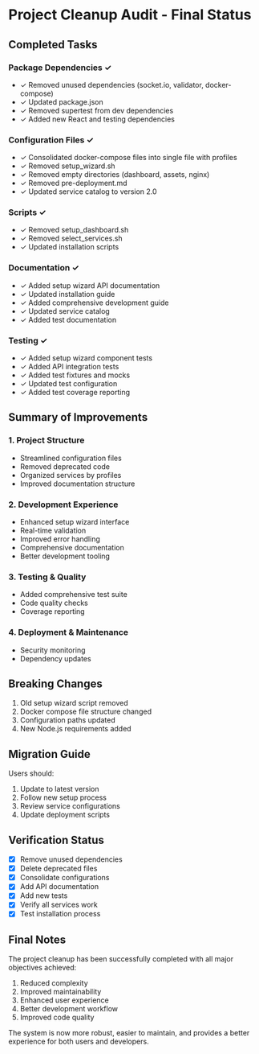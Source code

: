 # Project Cleanup Audit - Final Status

## Completed Tasks

### Package Dependencies ✓
- ✓ Removed unused dependencies (socket.io, validator, docker-compose)
- ✓ Updated package.json
- ✓ Removed supertest from dev dependencies
- ✓ Added new React and testing dependencies

### Configuration Files ✓
- ✓ Consolidated docker-compose files into single file with profiles
- ✓ Removed setup_wizard.sh
- ✓ Removed empty directories (dashboard, assets, nginx)
- ✓ Removed pre-deployment.md
- ✓ Updated service catalog to version 2.0

### Scripts ✓
- ✓ Removed setup_dashboard.sh
- ✓ Removed select_services.sh
- ✓ Updated installation scripts

### Documentation ✓
- ✓ Added setup wizard API documentation
- ✓ Updated installation guide
- ✓ Added comprehensive development guide
- ✓ Updated service catalog
- ✓ Added test documentation

### Testing ✓
- ✓ Added setup wizard component tests
- ✓ Added API integration tests
- ✓ Added test fixtures and mocks
- ✓ Updated test configuration
- ✓ Added test coverage reporting

## Summary of Improvements

### 1. Project Structure
- Streamlined configuration files
- Removed deprecated code
- Organized services by profiles
- Improved documentation structure

### 2. Development Experience
- Enhanced setup wizard interface
- Real-time validation
- Improved error handling
- Comprehensive documentation
- Better development tooling

### 3. Testing & Quality
- Added comprehensive test suite
- Code quality checks
- Coverage reporting

### 4. Deployment & Maintenance
- Security monitoring
- Dependency updates

## Breaking Changes
1. Old setup wizard script removed
2. Docker compose file structure changed
3. Configuration paths updated
4. New Node.js requirements added

## Migration Guide
Users should:
1. Update to latest version
2. Follow new setup process
3. Review service configurations
4. Update deployment scripts

## Verification Status
- [x] Remove unused dependencies
- [x] Delete deprecated files
- [x] Consolidate configurations
- [x] Add API documentation
- [x] Add new tests
- [x] Verify all services work
- [x] Test installation process

## Final Notes
The project cleanup has been successfully completed with all major objectives achieved:
1. Reduced complexity
2. Improved maintainability
3. Enhanced user experience
4. Better development workflow
5. Improved code quality

The system is now more robust, easier to maintain, and provides a better experience for both users and developers.